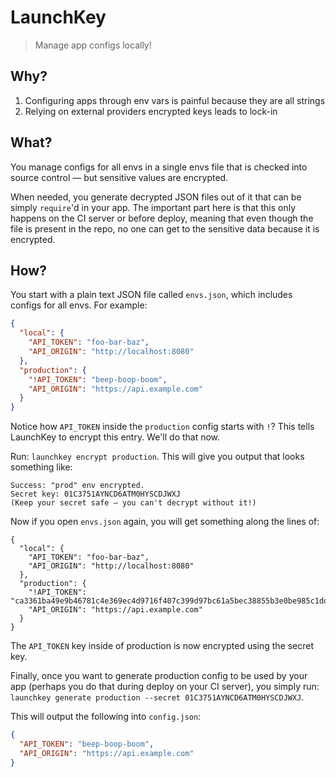 # LaunchKey

> Manage app configs locally!

## Why?

1. Configuring apps through env vars is painful because they are all strings
2. Relying on external providers encrypted keys leads to lock-in

## What?

You manage configs for all envs in a single envs file that is checked into source control — but sensitive values are encrypted.

When needed, you generate decrypted JSON files out of it that can be simply `require`'d in your app. The important part here is that this only happens on the CI server or before deploy, meaning that even though the file is present in the repo, no one can get to the sensitive data because it is encrypted.

## How?

You start with a plain text JSON file called `envs.json`, which includes configs for all envs. For example:

```json
{
  "local": {
    "API_TOKEN": "foo-bar-baz",
    "API_ORIGIN": "http://localhost:8080"
  },
  "production": {
    "!API_TOKEN": "beep-boop-boom",
    "API_ORIGIN": "https://api.example.com"
  }
}
```

Notice how `API_TOKEN` inside the `production` config starts with `!`? This tells LaunchKey to encrypt this entry. We'll do that now.

Run: `launchkey encrypt production`. This will give you output that looks something like:

```
Success: "prod" env encrypted.
Secret key: 01C3751AYNCD6ATM0HYSCDJWXJ
(Keep your secret safe — you can't decrypt without it!)
```

Now if you open `envs.json` again, you will get something along the lines of:

```
{
  "local": {
    "API_TOKEN": "foo-bar-baz",
    "API_ORIGIN": "http://localhost:8080"
  },
  "production": {
    "!API_TOKEN": "ca3361ba49e9b46781c4e369ec4d9716f407c399d97bc61a5bec38855b3e0be985c1ddf5c19eeca6adcba2bc3618afd9mDejpNtCpPb6EqSJBKx6rKaejhtP+CD4JXqOLUgeeMY=",
    "API_ORIGIN": "https://api.example.com"
  }
}
```

The `API_TOKEN` key inside of production is now encrypted using the secret key.

Finally, once you want to generate production config to be used by your app (perhaps you do that during deploy on your CI server), you simply run: `launchkey generate production --secret 01C3751AYNCD6ATM0HYSCDJWXJ`.

This will output the following into `config.json`:

```json
{
  "API_TOKEN": "beep-boop-boom",
  "API_ORIGIN": "https://api.example.com"
}
```
